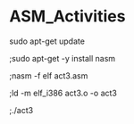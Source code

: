 # ASM_Activities

sudo apt-get update

;sudo apt-get -y install nasm

;nasm -f elf act3.asm

;ld -m  elf_i386 act3.o -o act3

;./act3
